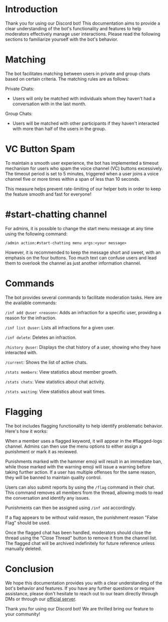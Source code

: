 # Introduction
Thank you for using our Discord bot! This documentation aims to provide a clear understanding of the bot's functionality and features to help moderators effectively manage user interactions. Please read the following sections to familiarize yourself with the bot's behavior.

# Matching
The bot facilitates matching between users in private and group chats based on certain criteria. The matching rules are as follows:

Private Chats:
- Users will only be matched with individuals whom they haven't had a conversation with in the last month.

Group Chats:
- Users will be matched with other participants if they haven't interacted with more than half of the users in the group.

# VC Button Spam
To maintain a smooth user experience, the bot has implemented a timeout mechanism for users who spam the voice channel (VC) buttons excessively. The timeout period is set to 5 minutes, triggered when a user joins a voice channel five or more times within a span of less than 10 seconds.

This measure helps prevent rate-limiting of our helper bots in order to keep the feature smooth and fast for everyone!

# #start-chatting channel
For admins, it is possible to change the start menu message at any time using the following command:

```arduino
/admin action:#start-chatting menu args:<your message>
```

However, it is recommended to keep the message short and sweet, with an emphasis on the four buttons. Too much text can confuse users and lead them to overlook the channel as just another information channel.

# Commands
The bot provides several commands to facilitate moderation tasks. Here are the available commands:

`/inf add @user <reason>`: Adds an infraction for a specific user, providing a reason for the infraction.

`/inf list @user`: Lists all infractions for a given user.

`/inf delete`: Deletes an infraction.

`/history @user`: Displays the chat history of a user, showing who they have interacted with.

`/current`: Shows the list of active chats.

`/stats members`: View statistics about member growth.

`/stats chats`: View statistics about chat activity.

`/stats waiting`: View statistics about wait times.
  
# Flagging
The bot includes flagging functionality to help identify problematic behavior. Here's how it works:

When a member uses a flagged keyword, it will appear in the #flagged-logs channel. Admins can then use the menu options to either assign a punishment or mark it as reviewed.

Punishments marked with the hammer emoji will result in an immediate ban, while those marked with the warning emoji will issue a warning before taking further action. If a user has multiple offenses for the same reason, they will be banned to maintain quality control.

Users can also submit reports by using the `/flag` command in their chat. This command removes all members from the thread, allowing mods to read the conversation and identify any issues. 

Punishments can then be assigned using `/inf add` accordingly.

If a flag appears to be without valid reason, the punishment reason "False Flag" should be used.

Once the flagged chat has been handled, moderators should close the thread using the "Close Thread" button to remove it from the channel list. The flagged chat will be archived indefinitely for future reference unless manually deleted.


# Conclusion
We hope this documentation provides you with a clear understanding of the bot's behavior and features. If you have any further questions or require assistance, please don't hesitate to reach out to our team directly through DMs or through our [official server](https://discord.gg/dismegle).

Thank you for using our Discord bot! We are thrilled bring our feature to your community!
